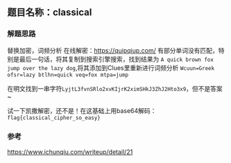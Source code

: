 ## 题目名称：classical

### 解题思路
替换加密，词频分析
在线解密：https://quipqiup.com/
有部分单词没有匹配，特别是最后一句话，将其复制到搜索引擎搜索，找到结果为
`A quick brown fox jump over the lazy dog`,将其添加到Clues里重新进行词频分析
`Wcuun=Greek ofsr=lazy btlhn=quick veq=fox mtpa=jump`

在明文找到一串字符`LyjtL3fvnSRlo2xvKIjrK2ximSHkJ3ZhJ2Hto3x9`，但不是答案~

试一下凯撒解密，还不是！在这基础上用base64解码：
`flag{classical_cipher_so_easy}`

### 参考
https://www.ichunqiu.com/writeup/detail/21